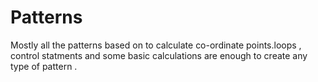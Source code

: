# Patterns
Mostly all the patterns based on to calculate co-ordinate points.loops , control statments and some basic calculations are enough to create any type of pattern . 
